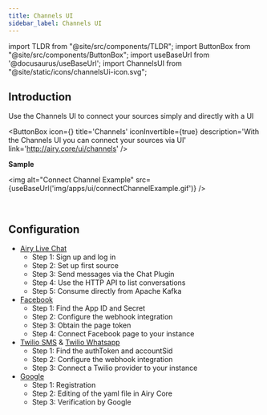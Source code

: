 ```yaml
---
title: Channels UI
sidebar_label: Channels UI
---
```


import TLDR from "@site/src/components/TLDR";
import ButtonBox from "@site/src/components/ButtonBox";
import useBaseUrl from '@docusaurus/useBaseUrl';
import ChannelsUI from "@site/static/icons/channelsUi-icon.svg";

## Introduction

<TLDR>

Use the Channels UI to connect your sources simply and directly with a UI

</TLDR>

<ButtonBox
icon={<ChannelsUI />}
title='Channels'
iconInvertible={true}
description='With the Channels UI you can connect your sources via UI'
link='http://airy.core/ui/channels'
/>
<br/>

**Sample**

<img alt="Connect Channel Example" src={useBaseUrl('img/apps/ui/connectChannelExample.gif')} />

<br/>

## Configuration

- [Airy Live Chat](https://airy.co/docs/core/sources/chatplugin/quickstart)
  - Step 1: Sign up and log in
  - Step 2: Set up first source
  - Step 3: Send messages via the Chat Plugin
  - Step 4: Use the HTTP API to list conversations
  - Step 5: Consume directly from Apache Kafka
- [Facebook](https://airy.co/docs/core/sources/facebook#configuration)
  - Step 1: Find the App ID and Secret
  - Step 2: Configure the webhook integration
  - Step 3: Obtain the page token
  - Step 4: Connect Facebook page to your instance
- [Twilio SMS](https://airy.co/docs/core/sources/sms-twilio#configuration) & [Twilio Whatsapp](https://airy.co/docs/core/sources/whatsapp-twilio#configuration)
  - Step 1: Find the authToken and accountSid
  - Step 2: Configure the webhook integration
  - Step 3: Connect a Twilio provider to your instance
- [Google](https://airy.co/docs/core/sources/google#configuration)
  - Step 1: Registration
  - Step 2: Editing of the yaml file in Airy Core
  - Step 3: Verification by Google
